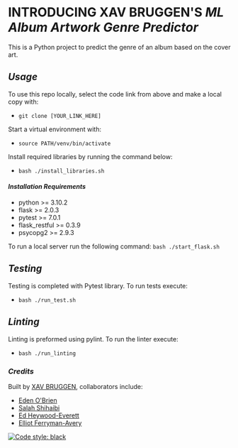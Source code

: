 # INTRODUCING XAV BRUGGEN'S _ML Album Artwork Genre Predictor_

This is a Python project to predict the genre of an album based on the cover art.

## _Usage_

To use this repo locally, select the code link from above and make a local copy with:

- `git clone [YOUR_LINK_HERE]`

Start a virtual environment with:

- `source PATH/venv/bin/activate`

Install required libraries by running the command below:

- `bash ./install_libraries.sh`

#### _Installation Requirements_

- python >= 3.10.2
- flask >= 2.0.3
- pytest >= 7.0.1
- flask_restful >= 0.3.9
- psycopg2 >= 2.9.3

To run a local server run the following command:
`bash ./start_flask.sh`

## _Testing_

Testing is completed with Pytest library. To run tests execute:

- `bash ./run_test.sh`

## _Linting_

Linting is preformed using pylint. To run the linter execute:

- `bash ./run_linting`

### _Credits_

Built by [XAV BRUGGEN](https://github.com/gravybru), collaborators include:

- [Eden O'Brien](https://github.com/eobr)
- [Salah Shihaibi](https://github.com/salah-shihaibi)
- [Ed Heywood-Everett](https://github.com/edheyev)
- [Elliot Ferryman-Avery](https://github.com/TermMC)

[![Code style: black](https://img.shields.io/badge/code%20style-black-000000.svg)](https://github.com/psf/black)

